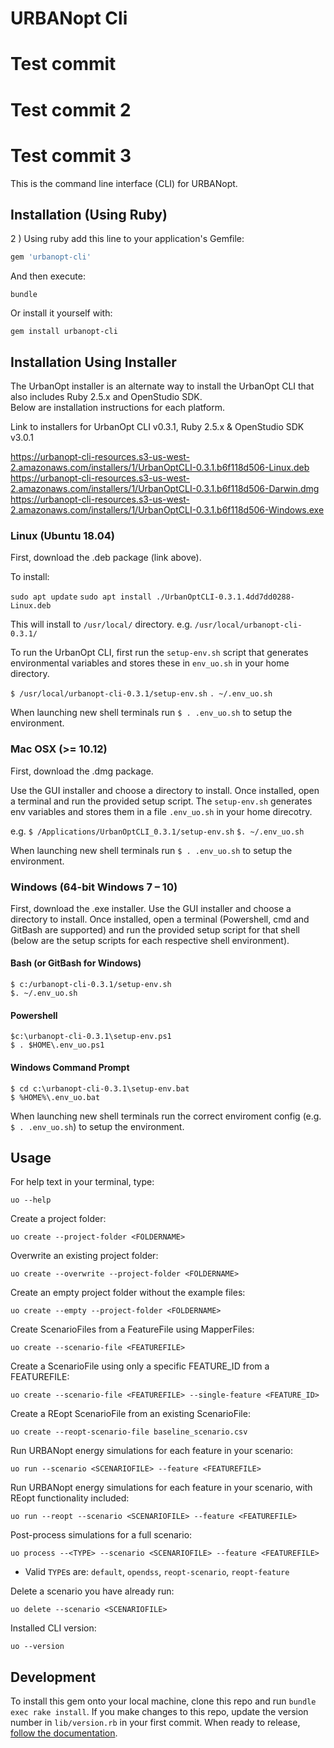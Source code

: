 # URBANopt Cli
# Test commit
# Test commit 2
# Test commit 3

This is the command line interface (CLI) for URBANopt.

## Installation (Using Ruby) 

2 ) Using ruby add this line to your application's Gemfile:

```ruby
gem 'urbanopt-cli'
```

And then execute:

```terminal
bundle
```

Or install it yourself with:

```terminal
gem install urbanopt-cli
```

## Installation Using Installer

The UrbanOpt installer is an alternate way to install the UrbanOpt CLI that also includes Ruby 2.5.x and OpenStudio SDK.  
Below are installation instructions for each platform. 

Link to installers for UrbanOpt CLI v0.3.1, Ruby 2.5.x & OpenStudio SDK v3.0.1 

https://urbanopt-cli-resources.s3-us-west-2.amazonaws.com/installers/1/UrbanOptCLI-0.3.1.b6f118d506-Linux.deb
https://urbanopt-cli-resources.s3-us-west-2.amazonaws.com/installers/1/UrbanOptCLI-0.3.1.b6f118d506-Darwin.dmg
https://urbanopt-cli-resources.s3-us-west-2.amazonaws.com/installers/1/UrbanOptCLI-0.3.1.b6f118d506-Windows.exe

### Linux (Ubuntu 18.04)

First, download the .deb package (link above).  

To install: 

`sudo apt update`
`sudo apt install ./UrbanOptCLI-0.3.1.4dd7dd0288-Linux.deb`

This will install to `/usr/local/` directory. e.g. `/usr/local/urbanopt-cli-0.3.1/`  

To run the UrbanOpt CLI, first run the `setup-env.sh` script that generates environmental variables and stores these in `env_uo.sh` in your home directory. 

`$ /usr/local/urbanopt-cli-0.3.1/setup-env.sh`
`. ~/.env_uo.sh` 

When launching new shell terminals run `$ . .env_uo.sh` to setup the environment. 

### Mac OSX (>= 10.12) 

First, download the .dmg package. 

Use the GUI installer and choose a directory to install. Once installed, open a terminal and run the provided setup script. 
The `setup-env.sh` generates env variables and stores them in a file `.env_uo.sh` in your home direcotry. 

e.g.
`$ /Applications/UrbanOptCLI_0.3.1/setup-env.sh`
`$. ~/.env_uo.sh` 

When launching new shell terminals run `$ . .env_uo.sh` to setup the environment. 

### Windows (64-bit Windows 7 – 10)

First, download the .exe installer. Use the GUI installer and choose a directory to install. Once installed, open a terminal (Powershell, cmd and GitBash are supported) and run the provided setup script for that shell (below are the setup scripts for each respective shell environment).


#### Bash (or GitBash for Windows)
```
$ c:/urbanopt-cli-0.3.1/setup-env.sh
$. ~/.env_uo.sh
```

#### Powershell
```
$c:\urbanopt-cli-0.3.1\setup-env.ps1
$ . $HOME\.env_uo.ps1
```
#### Windows Command Prompt
```
$ cd c:\urbanopt-cli-0.3.1\setup-env.bat
$ %HOME%\.env_uo.bat
```

When launching new shell terminals run the correct enviroment config (e.g. `$ . .env_uo.sh`) to setup the environment. 

## Usage

For help text in your terminal, type:

```terminal
uo --help
```

Create a project folder:

```terminal
uo create --project-folder <FOLDERNAME>
```

Overwrite an existing project folder:

```terminal
uo create --overwrite --project-folder <FOLDERNAME>
```

Create an empty project folder without the example files:

```terminal
uo create --empty --project-folder <FOLDERNAME>
```

Create ScenarioFiles from a FeatureFile using MapperFiles:

```terminal
uo create --scenario-file <FEATUREFILE>
```

Create a ScenarioFile using only a specific FEATURE_ID from a FEATUREFILE:

```terminal
uo create --scenario-file <FEATUREFILE> --single-feature <FEATURE_ID>
```

Create a REopt ScenarioFile from an existing ScenarioFile:

```terminal
uo create --reopt-scenario-file baseline_scenario.csv
```

Run URBANopt energy simulations for each feature in your scenario:

```terminal
uo run --scenario <SCENARIOFILE> --feature <FEATUREFILE>
```

Run URBANopt energy simulations for each feature in your scenario, with REopt functionality included:

```terminal
uo run --reopt --scenario <SCENARIOFILE> --feature <FEATUREFILE>
```

Post-process simulations for a full scenario:

```terminal
uo process --<TYPE> --scenario <SCENARIOFILE> --feature <FEATUREFILE>
```

- Valid `TYPE`s are: `default`, `opendss`, `reopt-scenario`, `reopt-feature`

Delete a scenario you have already run:

```terminal
uo delete --scenario <SCENARIOFILE>
```

Installed CLI version:

```terminal
uo --version
```

## Development

To install this gem onto your local machine, clone this repo and run `bundle exec rake install`. If you make changes to this repo, update the version number in `lib/version.rb` in your first commit. When ready to release, [follow the documentation](https://docs.urbanopt.net/developer_resources/release_instructions.html).
